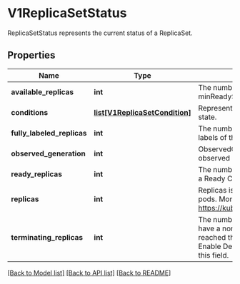 # V1ReplicaSetStatus

ReplicaSetStatus represents the current status of a ReplicaSet.

## Properties
Name | Type | Description | Notes
------------ | ------------- | ------------- | -------------
**available_replicas** | **int** | The number of available non-terminating pods (ready for at least minReadySeconds) for this replica set. | [optional] 
**conditions** | [**list[V1ReplicaSetCondition]**](V1ReplicaSetCondition.md) | Represents the latest available observations of a replica set&#39;s current state. | [optional] 
**fully_labeled_replicas** | **int** | The number of non-terminating pods that have labels matching the labels of the pod template of the replicaset. | [optional] 
**observed_generation** | **int** | ObservedGeneration reflects the generation of the most recently observed ReplicaSet. | [optional] 
**ready_replicas** | **int** | The number of non-terminating pods targeted by this ReplicaSet with a Ready Condition. | [optional] 
**replicas** | **int** | Replicas is the most recently observed number of non-terminating pods. More info: https://kubernetes.io/docs/concepts/workloads/controllers/replicaset | 
**terminating_replicas** | **int** | The number of terminating pods for this replica set. Terminating pods have a non-null .metadata.deletionTimestamp and have not yet reached the Failed or Succeeded .status.phase.  This is an alpha field. Enable DeploymentReplicaSetTerminatingReplicas to be able to use this field. | [optional] 

[[Back to Model list]](../README.md#documentation-for-models) [[Back to API list]](../README.md#documentation-for-api-endpoints) [[Back to README]](../README.md)


